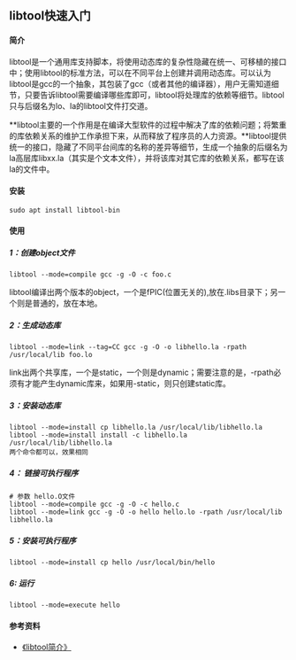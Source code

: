## libtool快速入门

#### 简介

​        libtool是一个通用库支持脚本，将使用动态库的复杂性隐藏在统一、可移植的接口中；使用libtool的标准方法，可以在不同平台上创建并调用动态库。可以认为libtool是gcc的一个抽象，其包装了gcc（或者其他的编译器），用户无需知道细节，只要告诉libtool需要编译哪些库即可，libtool将处理库的依赖等细节。libtool只与后缀名为lo、la的libtool文件打交道。

​        **libtool主要的一个作用是在编译大型软件的过程中解决了库的依赖问题；将繁重的库依赖关系的维护工作承担下来，从而释放了程序员的人力资源。**libtool提供统一的接口，隐藏了不同平台间库的名称的差异等细节，生成一个抽象的后缀名为la高层库libxx.la（其实是个文本文件），并将该库对其它库的依赖关系，都写在该la的文件中。  

#### 安装

```shell
sudo apt install libtool-bin
```

#### 使用

##### 1：创建object文件

```shell
libtool --mode=compile gcc -g -O -c foo.c
```

libtool编译出两个版本的object，一个是fPIC(位置无关的),放在.libs目录下；另一个则是普通的，放在本地。

##### 2：生成动态库

```shell
libtool --mode=link --tag=CC gcc -g -O -o libhello.la -rpath /usr/local/lib foo.lo
```

link出两个共享库，一个是static，一个则是dynamic；需要注意的是，-rpath必须有才能产生dynamic库来，如果用-static，则只创建static库。

##### 3：安装动态库

```shell
libtool --mode=install cp libhello.la /usr/local/lib/libhello.la
libtool --mode=install install -c libhello.la /usr/local/lib/libhello.la
两个命令都可以，效果相同
```

##### 4： 链接可执行程序

```shell
# 参数 hello.O文件
libtool --mode=compile gcc -g -O -c hello.c
libtool --mode=link gcc -g -O -o hello hello.lo -rpath /usr/local/lib libhello.la
```

##### 5：安装可执行程序

```shell
libtool --mode=install cp hello /usr/local/bin/hello
```

##### 6: 运行

```shell
libtool --mode=execute hello
```



#### 参考资料

+ [《libtool简介》](https://blog.csdn.net/moonlightfall/article/details/60870600)